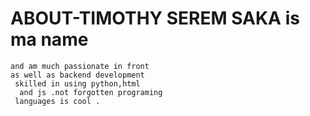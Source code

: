 # ABOUT-TIMOTHY SEREM SAKA is ma name 
    and am much passionate in front 
    as well as backend development 
     skilled in using python,html
      and js .not forgotten programing
     languages is cool .
       